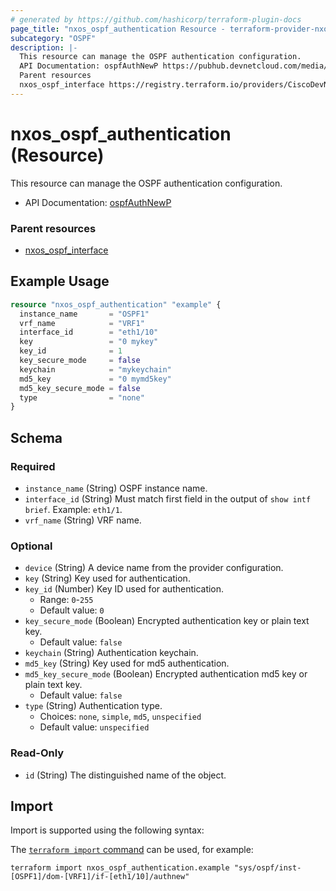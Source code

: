 ```yaml
---
# generated by https://github.com/hashicorp/terraform-plugin-docs
page_title: "nxos_ospf_authentication Resource - terraform-provider-nxos"
subcategory: "OSPF"
description: |-
  This resource can manage the OSPF authentication configuration.
  API Documentation: ospfAuthNewP https://pubhub.devnetcloud.com/media/dme-docs-10-2-2/docs/Routing%20and%20Forwarding/ospf:AuthNewP/
  Parent resources
  nxos_ospf_interface https://registry.terraform.io/providers/CiscoDevNet/nxos/latest/docs/resources/ospf_interface
---
```


# nxos_ospf_authentication (Resource)

This resource can manage the OSPF authentication configuration.

- API Documentation: [ospfAuthNewP](https://pubhub.devnetcloud.com/media/dme-docs-10-2-2/docs/Routing%20and%20Forwarding/ospf:AuthNewP/)

### Parent resources

- [nxos_ospf_interface](https://registry.terraform.io/providers/CiscoDevNet/nxos/latest/docs/resources/ospf_interface)

## Example Usage

```terraform
resource "nxos_ospf_authentication" "example" {
  instance_name       = "OSPF1"
  vrf_name            = "VRF1"
  interface_id        = "eth1/10"
  key                 = "0 mykey"
  key_id              = 1
  key_secure_mode     = false
  keychain            = "mykeychain"
  md5_key             = "0 mymd5key"
  md5_key_secure_mode = false
  type                = "none"
}
```

<!-- schema generated by tfplugindocs -->
## Schema

### Required

- `instance_name` (String) OSPF instance name.
- `interface_id` (String) Must match first field in the output of `show intf brief`. Example: `eth1/1`.
- `vrf_name` (String) VRF name.

### Optional

- `device` (String) A device name from the provider configuration.
- `key` (String) Key used for authentication.
- `key_id` (Number) Key ID used for authentication.
  - Range: `0`-`255`
  - Default value: `0`
- `key_secure_mode` (Boolean) Encrypted authentication key or plain text key.
  - Default value: `false`
- `keychain` (String) Authentication keychain.
- `md5_key` (String) Key used for md5 authentication.
- `md5_key_secure_mode` (Boolean) Encrypted authentication md5 key or plain text key.
  - Default value: `false`
- `type` (String) Authentication type.
  - Choices: `none`, `simple`, `md5`, `unspecified`
  - Default value: `unspecified`

### Read-Only

- `id` (String) The distinguished name of the object.

## Import

Import is supported using the following syntax:

The [`terraform import` command](https://developer.hashicorp.com/terraform/cli/commands/import) can be used, for example:

```shell
terraform import nxos_ospf_authentication.example "sys/ospf/inst-[OSPF1]/dom-[VRF1]/if-[eth1/10]/authnew"
```
